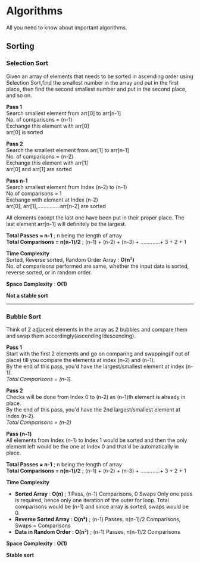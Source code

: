 # Algorithms

All you need to know about important algorithms.

## Sorting

### Selection Sort

Given an array of elements that needs to be sorted in ascending order using Selection Sort,find the smallest number in the array and put in the first place, then find the second smallest number and put in the second place, and so on.

**Pass 1**  
Search smallest element from arr[0] to arr[n-1]  
No. of comparisons = (n-1)  
Exchange this element with arr[0]  
arr[0] is sorted

**Pass 2**  
Search the smallest element from arr[1] to arr[n-1]    
No. of comparisons = (n-2)  
Exchange this element with arr[1]  
arr[0] and arr[1] are sorted

**Pass n-1**  
Search smallest element from Index (n-2) to (n-1)  
No.of comparisons = 1  
Exchange with element at Index (n-2)  
arr[0], arr[1],...............arr[n-2] are sorted

All elements except the last one have been put in their proper place. The last element arr[n-1] will definitely be the largest.

**Total Passes = n-1** ; n being the length of array  
**Total Comparisons = n(n-1)/2** ; (n-1) + (n-2) + (n-3) + .............+ 3 + 2 + 1 

**Time Complexity**  
Sorted, Reverse sorted, Random Order Array : **O(n²)**  
No. of comparisons performed are same, whether the input data is sorted, reverse sorted, or in random order.

**Space Complexity** : **O(1)**

**Not a stable sort**

----

### Bubble Sort

Think of 2 adjacent elements in the array as 2 bubbles and compare them and swap them accordingly(ascending/descending).

**Pass 1**  
Start with the first 2 elements and go on comparing and swapping(if out of place) till you compare the elements at index (n-2) and (n-1).  
By the end of this pass, you'd have the largest/smallest element at index (n-1).  
*Total Comparisons = (n-1)*.

**Pass 2**  
Checks will be done from Index 0 to (n-2) as (n-1)th element is already in place.  
By the end of this pass, you'd have the 2nd largest/smallest element at index (n-2).  
*Total Comparisons = (n-2)*

**Pass (n-1)**  
All elements from Index (n-1) to Index 1 would be sorted and then the only element left would be the one at Index 0 and that'd be automatically in place.

**Total Passes = n-1** ; n being the length of array  
**Total Comparisons = n(n-1)/2** ; (n-1) + (n-2) + (n-3) + .............+ 3 + 2 + 1

**Time Complexity**  
- **Sorted Array** : **O(n)** ; 1 Pass, (n-1) Comparisons, 0 Swaps 
Only one pass is required, hence only one iteration of the outer for loop. Total comparisons would be (n-1) and since array is sorted, swaps would be 0.
- **Reverse Sorted Array** : **O(n²)** ; (n-1) Passes, n(n-1)/2 Comparisons, Swaps = Comparisons
- **Data in Random Order** : **O(n²)** ; (n-1) Passes, n(n-1)/2 Comparisons

**Space Complexity** : **O(1)**

**Stable sort**
